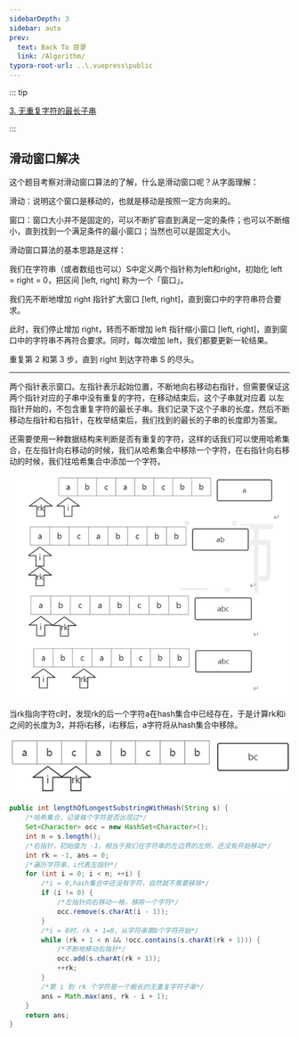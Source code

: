 ```yaml
---
sidebarDepth: 3
sidebar: auto
prev:
  text: Back To 目录
  link: /Algorithm/
typora-root-url: ..\.vuepress\public
---
```


::: tip

[3. 无重复字符的最长子串](https://leetcode.cn/problems/longest-substring-without-repeating-characters/)

:::



## 滑动窗口解决

这个题目考察对滑动窗口算法的了解，什么是滑动窗口呢？从字面理解：

滑动：说明这个窗口是移动的，也就是移动是按照一定方向来的。

窗口：窗口大小并不是固定的，可以不断扩容直到满足一定的条件；也可以不断缩小，直到找到一个满足条件的最小窗口；当然也可以是固定大小。

滑动窗口算法的基本思路是这样：

我们在字符串（或者数组也可以）S中定义两个指针称为left和right，初始化 left = right = 0，把区间 [left, right] 称为一个「窗口」。

我们先不断地增加 right 指针扩大窗口 [left, right]，直到窗口中的字符串符合要求。

此时，我们停止增加 right，转而不断增加 left 指针缩小窗口 [left, right]，直到窗口中的字符串不再符合要求。同时，每次增加 left，我们都要更新一轮结果。

重复第 2 和第 3 步，直到 right 到达字符串 S 的尽头。



--------

两个指针表示窗口。左指针表示起始位置，不断地向右移动右指针，但需要保证这两个指针对应的子串中没有重复的字符，在移动结束后，这个子串就对应着 以左指针开始的，不包含重复字符的最长子串。我们记录下这个子串的长度，然后不断移动左指针和右指针，在枚举结束后，我们找到的最长的子串的长度即为答案。

还需要使用一种数据结构来判断是否有重复的字符，这样的话我们可以使用哈希集合，在左指针向右移动的时候，我们从哈希集合中移除一个字符，在右指针向右移动的时候，我们往哈希集合中添加一个字符。

![image-20230418223732414](/images/algorithm/image-20230418223732414.png)

当rk指向字符c时，发现rk的后一个字符a在hash集合中已经存在，于是计算rk和i之间的长度为3，并将i右移，i右移后，a字符将从hash集合中移除。

![image-20230418223756610](/images/algorithm/image-20230418223756610.png)



```java
public int lengthOfLongestSubstringWithHash(String s) {
    /*哈希集合，记录每个字符是否出现过*/
    Set<Character> occ = new HashSet<Character>();
    int n = s.length();
    /*右指针，初始值为 -1，相当于我们在字符串的左边界的左侧，还没有开始移动*/
    int rk = -1, ans = 0;
    /*遍历字符串，i代表左指针*/
    for (int i = 0; i < n; ++i) {
        /*i = 0,hash集合中还没有字符，自然就不需要移除*/
        if (i != 0) {
            /*左指针向右移动一格，移除一个字符*/
            occ.remove(s.charAt(i - 1));
        }
        /*i = 0时，rk + 1=0，从字符串第0个字符开始*/
        while (rk + 1 < n && !occ.contains(s.charAt(rk + 1))) {
            /*不断地移动右指针*/
            occ.add(s.charAt(rk + 1));
            ++rk;
        }
        /*第 i 到 rk 个字符是一个极长的无重复字符子串*/
        ans = Math.max(ans, rk - i + 1);
    }
    return ans;
}
```


